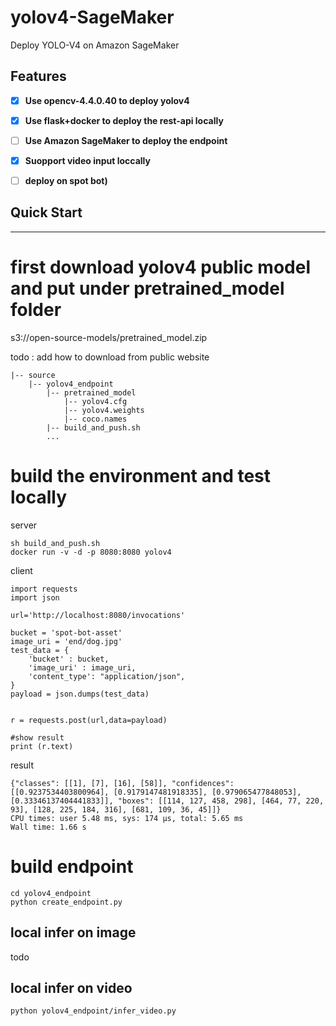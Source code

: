 # yolov4-SageMaker
Deploy YOLO-V4 on Amazon SageMaker


<a name="YOLOv4"></a>

## Features

- [x] **Use opencv-4.4.0.40 to deploy yolov4**
- [x] **Use flask+docker to deploy the rest-api locally**
- [ ] **Use Amazon SageMaker to deploy the endpoint**
- [x] **Suopport video input loccally**
- [ ] **deploy on spot bot)**


## Quick Start
---------------
# first download yolov4 public model and put under pretrained_model folder
s3://open-source-models/pretrained_model.zip

todo : add how to download from public website

```shell script
|-- source
    |-- yolov4_endpoint
        |-- pretrained_model
            |-- yolov4.cfg
            |-- yolov4.weights
            |-- coco.names
        |-- build_and_push.sh
        ...
```
   
# build the environment and test locally

server
~~~~shell script
sh build_and_push.sh
docker run -v -d -p 8080:8080 yolov4
~~~~

client
~~~~shell script
import requests
import json

url='http://localhost:8080/invocations'

bucket = 'spot-bot-asset'
image_uri = 'end/dog.jpg'
test_data = {
    'bucket' : bucket,
    'image_uri' : image_uri,
    'content_type': "application/json",
}
payload = json.dumps(test_data)


r = requests.post(url,data=payload)

#show result
print (r.text)
~~~~

result
~~~~
{"classes": [[1], [7], [16], [58]], "confidences": [[0.9237534403800964], [0.9179147481918335], [0.979065477848053], [0.33346137404441833]], "boxes": [[114, 127, 458, 298], [464, 77, 220, 93], [128, 225, 184, 316], [681, 109, 36, 45]]}
CPU times: user 5.48 ms, sys: 174 µs, total: 5.65 ms
Wall time: 1.66 s
~~~~

# build endpoint
~~~~
cd yolov4_endpoint
python create_endpoint.py
~~~~

## local infer on image
todo
## local infer on video
~~~~
python yolov4_endpoint/infer_video.py 
~~~~